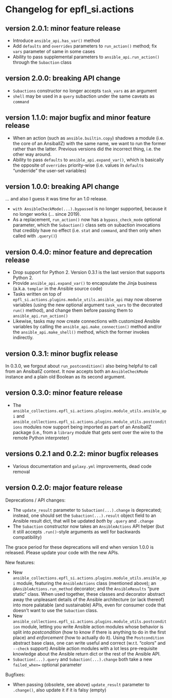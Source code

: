 # Changelog for epfl_si.actions

## version 2.0.1: minor feature release

- Introduce `ansible_api.has_var()` method
- Add `defaults` and `overrides` parameters to `run_action()` method; fix `vars` parameter of same in some cases
- Ability to pass supplemental parameters to `ansible_api.run_action()` through the `Subaction` class

## version 2.0.0: breaking API change

- `Subactions` constructor no longer accepts `task_vars` as an argument
- `shell` may be used in a `query` subaction under the same caveats as `command`

## version 1.1.0: major bugfix and minor feature release

- When an action (such as `ansible.builtin.copy`) shadows a module (i.e. the core of an AnsiballZ) with the same name, we want to run the former rather than the latter. Previous versions did the incorrect thing, i.e. the other way around.
- Ability to pass `defaults` to `ansible_api.expand_var()`, which is basically the opposite of `overrides` priority-wise (i.e. values in `defaults` “underride” the user-set variables)

## version 1.0.0: breaking API change

... and also I guess it was time for an 1.0 release.

- `with AnsibleCheckMode(...).bypassed` is no longer supported, because it no longer works (... since 2019).
- As a replacement, `run_action()` now has a `bypass_check_mode` optional parameter, which the `Subaction()` class sets on subaction invocations that credibly have no effect (i.e. `stat` and `command`, and then only when called with `.query()`)

## version 0.4.0: minor feature and deprecation release

- Drop support for Python 2. Version 0.3.1 is the last version that supports Python 2.
- Provide `ansible_api.expand_var()` to encapsulate the Jinja business (a.k.a. `templar` in the Ansible source code)
- Tasks written on top of `epfl_si.actions.plugins.module_utils.ansible_api` may now observe variables (using the new optional argument `task_vars` to the decorated `run()` method), and change them before passing them to `ansible_api.run_action()`
- Likewise, tasks may now create connections with customized Ansible variables by calling the `ansible_api.make_connection()` method and/or the `ansible_api.make_shell()` method, which the former invokes indirectly.

## version 0.3.1: minor bugfix release

In 0.3.0, we forgout about `run_postcondition()` also being helpful to call from an AnsiballZ context. It now accepts both an `AnsibleCheckMode` instance and a plain old Boolean as its second argument.

## version 0.3.0: minor feature release

- The `ansible_collections.epfl_si.actions.plugins.module_utils.ansible_api` and `ansible_collections.epfl_si.actions.plugins.module_utils.postconditions` modules now support being imported as part of an AnsiballZ package (i.e., from a `library` module that gets sent over the wire to the remote Python interpreter)

## versions 0.2.1 and 0.2.2: minor bugfix releases

- Various documentation and `galaxy.yml` improvements, dead code removal

## version 0.2.0: major feature release

Deprecations / API changes:
- The `update_result` parameter to `Subaction(...).change` is deprecated; instead, one should set the `Subaction(...).result` object field to an Ansible result dict, that will be updated *both* by `.query` and `.change`
- The `Subaction` constructor now takes an `AnsibleActions` API helper (but it still accepts `.run()`-style arguments as well for backwards compatibility)

The grace period for these deprecations will end when version 1.0.0 is released. Please update your code with the new APIs.

New features:
- New `ansible_collections.epfl_si.actions.plugins.module_utils.ansible_api` module, featuring the `AnsibleActions` class (mentioned above); an `@AnsibleActions.run_method` decorator; and the `AnsibleResults` “pure static” class. When used together, these classes and decorator abstract away the unpleasant details of the Ansible architecture (or lack thereof) into more palatable (and sustainable) APIs, even for consumer code that doesn't want to use the `Subaction` class.
- New `ansible_collections.epfl_si.actions.plugins.module_utils.postcondition` module, letting you write Ansible action modules whose behavior is split into *postcondition* (how to know if there is anything to do in the first place) and *enforcement* (how to actually do it). Using the `Postcondition` abstract base class, one can write useful and correct (w.r.t. “colors” and `--check` support) Ansible action modules with a lot less pre-requisite knowledge about the Ansible return dict or the rest of the Ansible API.
- `Subaction(...).query` and `Subaction(...).change` both take a new `failed_when=` optional parameter

Bugfixes:
- When passing (obsolete, see above) `update_result` parameter to `.change()`, also update it if it is falsy (empty)
